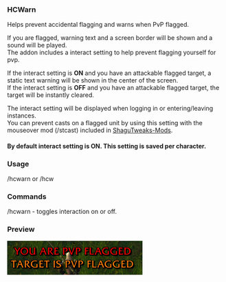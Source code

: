 ### HCWarn
Helps prevent accidental flagging and warns when PvP flagged.    
 
If you are flagged, warning text and a screen border will be shown and a sound will be played.   
The addon includes a interact setting to help prevent flagging yourself for pvp.    

If the interact setting is **ON** and you have an attackable flagged target, a static text warning will be shown in the center of the screen.    
If the interact setting is **OFF** and you have an attackable flagged target, the target will be instantly cleared.

The interact setting will be displayed when logging in or entering/leaving instances.  
You can prevent casts on a flagged unit by using this setting with the mouseover mod (/stcast) included in [ShaguTweaks-Mods](https://github.com/GryllsAddons/ShaguTweaks-Mods).    

#### By default interact setting is ON. This setting is saved per character.

### Usage
/hcwarn or /hcw    

### Commands
/hcwarn - toggles interaction on or off.

### Preview
![preview](https://raw.githubusercontent.com/GryllsAddons/AddonPreviews/main/HCWarn/HCWarn.png)
